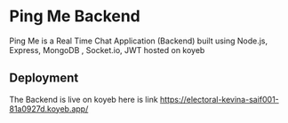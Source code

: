 
# Ping Me Backend

Ping Me is a Real Time Chat Application (Backend) built using Node.js, Express, MongoDB , Socket.io, JWT hosted on koyeb

## Deployment

The Backend is live on koyeb here is link
https://electoral-kevina-saif001-81a0927d.koyeb.app/

